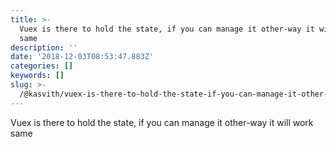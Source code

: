 ```yaml
---
title: >-
  Vuex is there to hold the state, if you can manage it other-way it will work
  same
description: ''
date: '2018-12-03T08:53:47.883Z'
categories: []
keywords: []
slug: >-
  /@kasvith/vuex-is-there-to-hold-the-state-if-you-can-manage-it-other-way-it-will-work-same-27ba644fec81
---
```


Vuex is there to hold the state, if you can manage it other-way it will work same